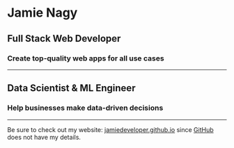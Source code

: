 # Jamie Nagy

## Full Stack Web Developer
### Create top-quality web apps for all use cases

---

## Data Scientist & ML Engineer
### Help businesses make data-driven decisions

---

Be sure to check out my website: [jamiedeveloper.github.io](https://jamiedeveloper.github.io/)
since [GitHub](https://github.com/jamiedeveloper) does not have my details.




<!--
**JamieDeveloper/JamieDeveloper** is a ✨ _special_ ✨ repository because its `README.md` (this file) appears on your GitHub profile.

Here are some ideas to get you started:

- 🔭 I’m currently working on ...
- 🌱 I’m currently learning ...
- 👯 I’m looking to collaborate on ...
- 🤔 I’m looking for help with ...
- 💬 Ask me about ...
- 📫 How to reach me: ...
- 😄 Pronouns: ...
- ⚡ Fun fact: ...
-->
